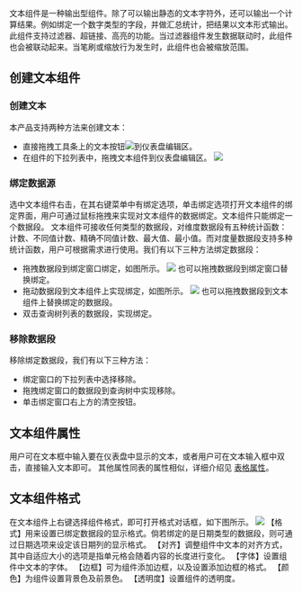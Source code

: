 文本组件是一种输出型组件。除了可以输出静态的文本字符外，还可以输出一个计算结果。例如绑定一个数字类型的字段，并做汇总统计，把结果以文本形式输出。
此组件支持过滤器、超链接、高亮的功能。当过滤器组件发生数据联动时，此组件也会被联动起来。当笔刷或缩放行为发生时，此组件也会被缩放范围。
## 创建文本组件
### 创建文本
本产品支持两种方法来创建文本：
* 直接拖拽工具条上的文本按钮<img src="//mc.qcloudimg.com/static/img/2779251963f381f5c1ec1901345cc8bd/image.png" style="margin:0;">到仪表盘编辑区。
* 在组件的下拉列表中，拖拽文本组件到仪表盘编辑区。
![](//mc.qcloudimg.com/static/img/98def15fcce63e664ad30046b8135f01/image.png)

### 绑定数据源
选中文本组件右击，在其右键菜单中有绑定选项，单击绑定选项打开文本组件的绑定界面，用户可通过鼠标拖拽来实现对文本组件的数据绑定。文本组件只能绑定一个数据段。
文本组件可接收任何类型的数据段，对维度数据段有五种统计函数：计数、不同值计数、精确不同值计数、最大值、最小值。而对度量数据段支持多种统计函数，用户可根据需求进行使用。我们有以下三种方法绑定数据段：
* 拖拽数据段到绑定窗口绑定，如图所示。
![](//mc.qcloudimg.com/static/img/f98194c5c0820bb42119111d3cd406ce/image.png)
也可以拖拽数据段到绑定窗口替换绑定。
* 拖动数据段到文本组件上实现绑定，如图所示。
![](//mc.qcloudimg.com/static/img/662dd2a9be3baffeee97d958c005d78e/image.png)
也可以拖拽数据段到文本组件上替换绑定的数据段。
* 双击查询树列表的数据段，实现绑定。
### 移除数据段
移除绑定数据段，我们有以下三种方法：
* 绑定窗口的下拉列表中选择移除。
* 拖拽绑定窗口的数据段到查询树中实现移除。
* 单击绑定窗口右上方的清空按钮。

## 文本组件属性
用户可在文本框中输入要在仪表盘中显示的文本，或者用户可在文本输入框中双击，直接输入文本即可。
其他属性同表的属性相似，详细介绍见 [表格属性]()。
## 文本组件格式
在文本组件上右键选择组件格式，即可打开格式对话框，如下图所示。
![](//mc.qcloudimg.com/static/img/30c21f77b44c3a105a0cc69e2a150f0b/image.png)
【格式】用来设置已绑定数据段的显示格式。倘若绑定的是日期类型的数据段，则可通过日期选项来设定该日期列的显示格式。
【对齐】调整组件中文本的对齐方式，其中自适应大小的选项是指单元格会随着内容的长度进行变化。
【字体】设置组件中文本的字体。
【边框】可为组件添加边框，以及设置添加边框的格式。
【颜色】为组件设置背景色及前景色。
【透明度】设置组件的透明度。